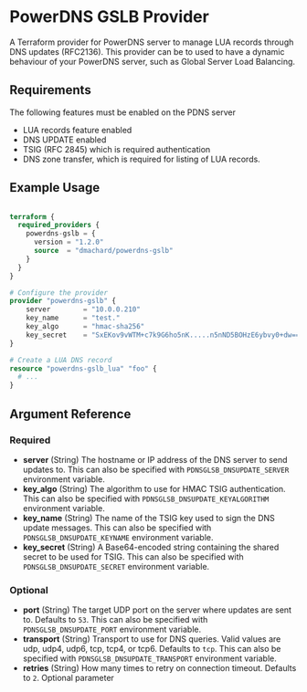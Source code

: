 # PowerDNS GSLB Provider

A Terraform provider for PowerDNS server to manage LUA records through DNS updates (RFC2136).
This provider can be to used to have a dynamic behaviour of your PowerDNS server, such as Global Server Load Balancing.

## Requirements

The following features must be enabled on the PDNS server
- LUA records feature enabled
- DNS UPDATE enabled 
- TSIG (RFC 2845) which is required authentication
- DNS zone transfer, which is required for listing of LUA records.

## Example Usage

```terraform

terraform {
  required_providers {
    powerdns-gslb = {
      version = "1.2.0"
      source  = "dmachard/powerdns-gslb"
    }
  }
}

# Configure the provider
provider "powerdns-gslb" {
    server        = "10.0.0.210"
    key_name      = "test."
    key_algo      = "hmac-sha256"
    key_secret    = "SxEKov9vWTM+c7k9G6ho5nK.....n5nND5BOHzE6ybvy0+dw=="
}

# Create a LUA DNS record
resource "powerdns-gslb_lua" "foo" {
  # ...
}
```

## Argument Reference

### Required

- **server** (String) The hostname or IP address of the DNS server to send updates to. This can also be specified with `PDNSGLSB_DNSUPDATE_SERVER` environment variable.
- **key_algo** (String) The algorithm to use for HMAC TSIG authentication. This can also be specified with `PDNSGLSB_DNSUPDATE_KEYALGORITHM` environment variable.
- **key_name** (String) The name of the TSIG key used to sign the DNS update messages. This can also be specified with `PDNSGLSB_DNSUPDATE_KEYNAME` environment variable.
- **key_secret** (String) A Base64-encoded string containing the shared secret to be used for TSIG. This can also be specified with `PDNSGLSB_DNSUPDATE_SECRET` environment variable.

### Optional

- **port** (String) The target UDP port on the server where updates are sent to. Defaults to `53`. This can also be specified with `PDNSGLSB_DNSUPDATE_PORT` environment variable.
- **transport** (String) Transport to use for DNS queries. Valid values are udp, udp4, udp6, tcp, tcp4, or tcp6. Defaults to `tcp`. This can also be specified with `PDNSGLSB_DNSUPDATE_TRANSPORT` environment variable.
- **retries** (String) How many times to retry on connection timeout. Defaults to `2`. Optional parameter